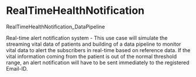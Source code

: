# RealTimeHealthNotification
RealTimeHealthNotification_DataPipeline

Real-time alert notification system - This use case will simulate the streaming vital data of patients and building of a data pipeline to monitor vital data to alert the subscribers in real-time based on reference data. If the vital information coming from the patient is out of the normal threshold range, an alert notification will have to be sent immediately to the registered Email-ID.

